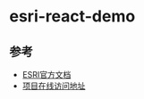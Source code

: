 # esri-react-demo

## 参考
- [ESRI官方文档](https://developers.arcgis.com/javascript/)
- [项目在线访问地址](https://soitwaterdemos.github.io/esri-react-demo/build/#/)
